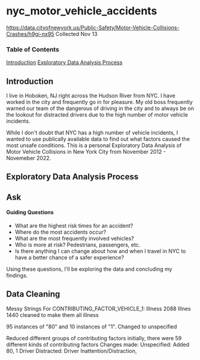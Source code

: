 # nyc_motor_vehicle_accidents
https://data.cityofnewyork.us/Public-Safety/Motor-Vehicle-Collisions-Crashes/h9gi-nx95
Collected Nov 13

### Table of Contents
[Introduction](#introduction)
[Exploratory Data Analysis Process](#exploratorydataanalysisprocess)

## Introduction
I live in Hoboken, NJ right across the Hudson River from NYC. I have worked in the city and frequently go in for pleasure. My old boss frequently warned our team of the dangerous of driving in the city and to always be on the lookout for distracted drivers due to the high number of motor vehicle incidents.

While I don't doubt that NYC has a high number of vehicle incidents, I wanted to use publically available data to find out what factors caused the most unsafe conditions. This is a personal Exploratory Data Analysis of Motor Vehicle Collisions in  New York City from November 2012 - Novemeber 2022.

## Exploratory Data Analysis Process
## Ask
#### Guiding Questions
- What are the highest risk times for an accident?
- Where do the most accidents occur?
- What are the most frequently involved vehicles?
- Who is more at risk? Pedestrians, passengers, etc.
- Is there anything I can change about how and when I travel in NYC to have a better chance of a safer experience?

Using these questions, I'll be exploring the data and concluding my findings.
 
 
 
## Data Cleaning
Messy Strings
For CONTRIBUTING_FACTOR_VEHICLE_1:
Illness	2088
Illnes	1440
cleaned to make them all illness

95 instances of "80" and 10 instances of "1". Changed to unspecified

Reduced different groups of contributing factors
initially, there were 59 different kinds of contributing factors
Changes made:
Unspecified: Added 80, 1
Driver Distracted: Driver Inattention/Distraction, 
